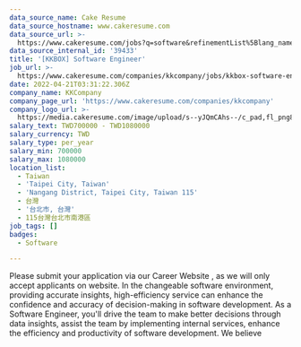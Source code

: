 ```yaml
---
data_source_name: Cake Resume
data_source_hostname: www.cakeresume.com
data_source_url: >-
  https://www.cakeresume.com/jobs?q=software&refinementList%5Blang_name%5D%5B0%5D=English&refinementList%5Bsalary_type%5D=per_year&range%5Bsalary_range%5D%5Bmin%5D=1000000&page=2
data_source_internal_id: '39433'
title: '[KKBOX] Software Engineer'
job_url: >-
  https://www.cakeresume.com/companies/kkcompany/jobs/kkbox-software-engineer-0daf56
date: 2022-04-21T03:31:22.306Z
company_name: KKCompany
company_page_url: 'https://www.cakeresume.com/companies/kkcompany'
company_logo_url: >-
  https://media.cakeresume.com/image/upload/s--yJQmCAhs--/c_pad,fl_png8,h_200,w_200/v1637561973/kxxyllrqxnxut3jg0vup.png
salary_text: TWD700000 - TWD1080000
salary_currency: TWD
salary_type: per_year
salary_min: 700000
salary_max: 1080000
location_list:
  - Taiwan
  - 'Taipei City, Taiwan'
  - 'Nangang District, Taipei City, Taiwan 115'
  - 台灣
  - '台北市, 台灣'
  - 115台灣台北市南港區
job_tags: []
badges:
  - Software

---
```


Please submit your application via our Career Website , as we will only accept applicants on website. In the changeable software environment, providing accurate insights, high-efficiency service can enhance the confidence and accuracy of decision-making in software development. As a Software Engineer, you'll drive the team to make better decisions through data insights, assist the team by implementing internal services, enhance the efficiency and productivity of software development. We believe 